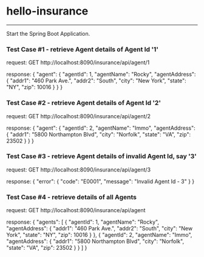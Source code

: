 # hello-insurance
---

Start the Spring Boot Application.

### Test Case #1 - retrieve Agent details of Agent Id '1'

request: 
GET http://localhost:8090/insurance/api/agent/1

response: 
{
  "agent": {
    "agentId": 1,
    "agentName": "Rocky",
    "agentAddress": {
      "addr1": "460 Park Ave.",
      "addr2": "South",
      "city": "New York",
      "state": "NY",
      "zip": 10016
    }
  }
}

### Test Case #2 - retrieve Agent details of Agent Id '2'

request: 
GET http://localhost:8090/insurance/api/agent/2

response: 
{
  "agent": {
    "agentId": 2,
    "agentName": "Immo",
    "agentAddress": {
      "addr1": "5800 Northampton Blvd",
      "city": "Norfolk",
      "state": "VA",
      "zip": 23502
    }
  }
}

### Test Case #3 - retrieve Agent details of invalid Agent Id, say '3'

request: 
GET http://localhost:8090/insurance/api/agent/3

response: 
{
  "error": {
    "code": "E0001",
    "message": "Invalid Agent Id - 3"
  }
}

### Test Case #4 - retrieve details of all Agents

request: 
GET http://localhost:8090/insurance/api/agent

response: 
{
  "agents": [
    {
      "agentId": 1,
      "agentName": "Rocky",
      "agentAddress": {
        "addr1": "460 Park Ave.",
        "addr2": "South",
        "city": "New York",
        "state": "NY",
        "zip": 10016
      }
    },
    {
      "agentId": 2,
      "agentName": "Immo",
      "agentAddress": {
        "addr1": "5800 Northampton Blvd",
        "city": "Norfolk",
        "state": "VA",
        "zip": 23502
      }
    }
  ]
}










